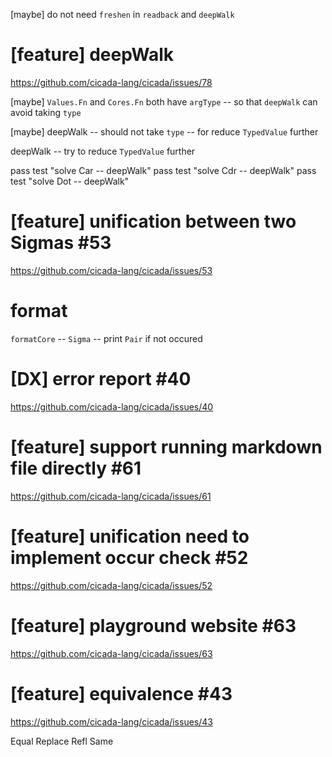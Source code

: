 [maybe] do not need `freshen` in `readback` and `deepWalk`

# [feature] deepWalk

https://github.com/cicada-lang/cicada/issues/78

[maybe] `Values.Fn` and `Cores.Fn` both have `argType` -- so that `deepWalk` can avoid taking `type`

[maybe] deepWalk -- should not take `type` -- for reduce `TypedValue` further

deepWalk -- try to reduce `TypedValue` further

pass test "solve Car -- deepWalk"
pass test "solve Cdr -- deepWalk"
pass test "solve Dot -- deepWalk"

# [feature] unification between two Sigmas #53

https://github.com/cicada-lang/cicada/issues/53

# format

`formatCore` -- `Sigma` -- print `Pair` if not occured

# [DX] error report #40

https://github.com/cicada-lang/cicada/issues/40

# [feature] support running markdown file directly #61

https://github.com/cicada-lang/cicada/issues/61

# [feature] unification need to implement occur check #52

https://github.com/cicada-lang/cicada/issues/52

# [feature] playground website #63

https://github.com/cicada-lang/cicada/issues/63

# [feature] equivalence #43

https://github.com/cicada-lang/cicada/issues/43

Equal
Replace
Refl
Same
